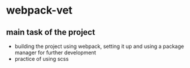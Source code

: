 # webpack-vet
## main task of the project
* building the project using webpack, setting it up and using a package manager for further development
* practice of using scss
